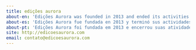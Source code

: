 ```yaml
---
title: edições aurora
about-en: 'Edições Aurora was founded in 2013 and ended its activities in 2018.<br><br>Managed by Júlia Ayerbe, Laura Daviña and Marina Marchesan, this independent publisher focused on visual and written productions about art and politics in an expanded perspective.'
about-es: 'Edições Aurora fue fundada en 2013 y terminó sus actividades en 2018.<br><br>Gestionada por Júlia Ayerbe, Laura Daviña y Marina Marchesan, la editora se centró en producciones visuales y escritos sobre el arte y política en una perspectiva ampliada.'
about-pt: 'Edições Aurora foi fundada em 2013 e encerrou suas atividades em 2018.<br><br>Gerida por Júlia Ayerbe, Laura Daviña e Marina Marchesan, a editora trazia para o campo editorial produções visuais e escritas sobre arte e política numa perspectiva expandida.'
site: http://edicoesaurora.com
email: contato@edicoesaurora.com
---
```

